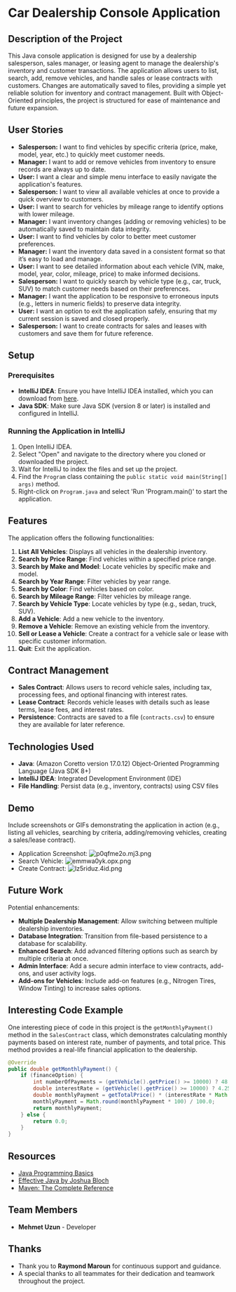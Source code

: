 # Car Dealership Console Application

## Description of the Project

This Java console application is designed for use by a dealership salesperson, sales manager, or leasing agent to manage the dealership's inventory and customer transactions. The application allows users to list, search, add, remove vehicles, and handle sales or lease contracts with customers. Changes are automatically saved to files, providing a simple yet reliable solution for inventory and contract management. Built with Object-Oriented principles, the project is structured for ease of maintenance and future expansion.

## User Stories

- **Salesperson:** I want to find vehicles by specific criteria (price, make, model, year, etc.) to quickly meet customer needs.
- **Manager:** I want to add or remove vehicles from inventory to ensure records are always up to date.
- **User:** I want a clear and simple menu interface to easily navigate the application's features.
- **Salesperson:** I want to view all available vehicles at once to provide a quick overview to customers.
- **User:** I want to search for vehicles by mileage range to identify options with lower mileage.
- **Manager:** I want inventory changes (adding or removing vehicles) to be automatically saved to maintain data integrity.
- **User:** I want to find vehicles by color to better meet customer preferences.
- **Manager:** I want the inventory data saved in a consistent format so that it’s easy to load and manage.
- **User:** I want to see detailed information about each vehicle (VIN, make, model, year, color, mileage, price) to make informed decisions.
- **Salesperson:** I want to quickly search by vehicle type (e.g., car, truck, SUV) to match customer needs based on their preferences.
- **Manager:** I want the application to be responsive to erroneous inputs (e.g., letters in numeric fields) to preserve data integrity.
- **User:** I want an option to exit the application safely, ensuring that my current session is saved and closed properly.
- **Salesperson:** I want to create contracts for sales and leases with customers and save them for future reference.

## Setup

### Prerequisites

- **IntelliJ IDEA**: Ensure you have IntelliJ IDEA installed, which you can download from [here](https://www.jetbrains.com/idea/download/).
- **Java SDK**: Make sure Java SDK (version 8 or later) is installed and configured in IntelliJ.

### Running the Application in IntelliJ

1. Open IntelliJ IDEA.
2. Select "Open" and navigate to the directory where you cloned or downloaded the project.
3. Wait for IntelliJ to index the files and set up the project.
4. Find the `Program` class containing the `public static void main(String[] args)` method.
5. Right-click on `Program.java` and select 'Run 'Program.main()' to start the application.

## Features

The application offers the following functionalities:

1. **List All Vehicles**: Displays all vehicles in the dealership inventory.
2. **Search by Price Range**: Find vehicles within a specified price range.
3. **Search by Make and Model**: Locate vehicles by specific make and model.
4. **Search by Year Range**: Filter vehicles by year range.
5. **Search by Color**: Find vehicles based on color.
6. **Search by Mileage Range**: Filter vehicles by mileage range.
7. **Search by Vehicle Type**: Locate vehicles by type (e.g., sedan, truck, SUV).
8. **Add a Vehicle**: Add a new vehicle to the inventory.
9. **Remove a Vehicle**: Remove an existing vehicle from the inventory.
10. **Sell or Lease a Vehicle**: Create a contract for a vehicle sale or lease with specific customer information.
11. **Quit**: Exit the application.

## Contract Management

- **Sales Contract**: Allows users to record vehicle sales, including tax, processing fees, and optional financing with interest rates.
- **Lease Contract**: Records vehicle leases with details such as lease terms, lease fees, and interest rates.
- **Persistence**: Contracts are saved to a file (`contracts.csv`) to ensure they are available for later reference.

## Technologies Used

- **Java**: (Amazon Coretto version 17.0.12) Object-Oriented Programming Language (Java SDK 8+)
- **IntelliJ IDEA**: Integrated Development Environment (IDE)
- **File Handling**: Persist data (e.g., inventory, contracts) using CSV files

## Demo

Include screenshots or GIFs demonstrating the application in action (e.g., listing all vehicles, searching by criteria, adding/removing vehicles, creating a sales/lease contract).

- Application Screenshot: ![p0qfme2o.mj3.png](p0qfme2o.mj3.png) <!-- Replace with actual image path -->
- Search Vehicle: ![emmwa0yk.opx.png](emmwa0yk.opx.png) <!-- Replace with actual image path -->
- Create Contract: ![lz5riduz.4id.png](lz5riduz.4id.png) <!-- Replace with actual image path -->

## Future Work

Potential enhancements:

- **Multiple Dealership Management**: Allow switching between multiple dealership inventories.
- **Database Integration**: Transition from file-based persistence to a database for scalability.
- **Enhanced Search**: Add advanced filtering options such as search by multiple criteria at once.
- **Admin Interface**: Add a secure admin interface to view contracts, add-ons, and user activity logs.
- **Add-ons for Vehicles**: Include add-on features (e.g., Nitrogen Tires, Window Tinting) to increase sales options.

## Interesting Code Example

One interesting piece of code in this project is the `getMonthlyPayment()` method in the `SalesContract` class, which demonstrates calculating monthly payments based on interest rate, number of payments, and total price. This method provides a real-life financial application to the dealership.

```java
@Override
public double getMonthlyPayment() {
    if (financeOption) {
        int numberOfPayments = (getVehicle().getPrice() >= 10000) ? 48 : 24;
        double interestRate = (getVehicle().getPrice() >= 10000) ? 4.25 / 1200 : 5.25 / 1200;
        double monthlyPayment = getTotalPrice() * (interestRate * Math.pow(1 + interestRate, numberOfPayments)) / (Math.pow(1 + interestRate, numberOfPayments) - 1);
        monthlyPayment = Math.round(monthlyPayment * 100) / 100.0;
        return monthlyPayment;
    } else {
        return 0.0;
    }
}
``` 
## Resources

- [Java Programming Basics](https://www.java.com/en/)
- [Effective Java by Joshua Bloch](https://www.oreilly.com/library/view/effective-java/9780134686097/)
- [Maven: The Complete Reference](https://maven.apache.org/guides/index.html)

## Team Members

- **Mehmet Uzun** - Developer

## Thanks

- Thank you to **Raymond Maroun** for continuous support and guidance.
- A special thanks to all teammates for their dedication and teamwork throughout the project.
